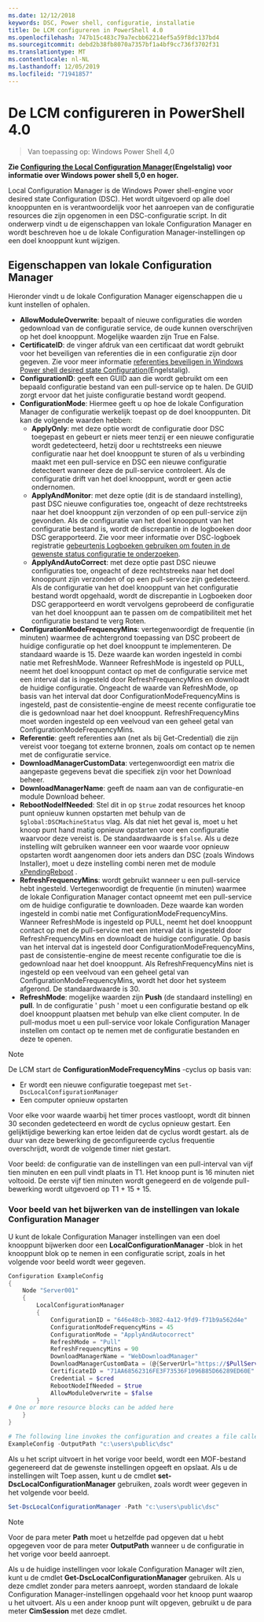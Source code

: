 ```yaml
---
ms.date: 12/12/2018
keywords: DSC, Power shell, configuratie, installatie
title: De LCM configureren in PowerShell 4.0
ms.openlocfilehash: 747b15c483c79a7ecbb62214ef5a59f8dc137bd4
ms.sourcegitcommit: debd2b38fb8070a7357bf1a4bf9cc736f3702f31
ms.translationtype: MT
ms.contentlocale: nl-NL
ms.lasthandoff: 12/05/2019
ms.locfileid: "71941857"
---
```

# <a name="configuring-the-lcm-in-powershell-40"></a>De LCM configureren in PowerShell 4.0

>Van toepassing op: Windows Power Shell 4,0

**Zie [Configuring the Local Configuration Manager](metaConfig.md)(Engelstalig) voor informatie over Windows power shell 5,0 en hoger.**

Local Configuration Manager is de Windows Power shell-engine voor desired state Configuration (DSC).
Het wordt uitgevoerd op alle doel knooppunten en is verantwoordelijk voor het aanroepen van de configuratie resources die zijn opgenomen in een DSC-configuratie script.
In dit onderwerp vindt u de eigenschappen van lokale Configuration Manager en wordt beschreven hoe u de lokale Configuration Manager-instellingen op een doel knooppunt kunt wijzigen.

## <a name="local-configuration-manager-properties"></a>Eigenschappen van lokale Configuration Manager

Hieronder vindt u de lokale Configuration Manager eigenschappen die u kunt instellen of ophalen.

- **AllowModuleOverwrite**: bepaalt of nieuwe configuraties die worden gedownload van de configuratie service, de oude kunnen overschrijven op het doel knooppunt. Mogelijke waarden zijn True en False.
- **CertificateID**: de vinger afdruk van een certificaat dat wordt gebruikt voor het beveiligen van referenties die in een configuratie zijn door gegeven. Zie voor meer informatie [referenties beveiligen in Windows Power shell desired state Configuration](https://blogs.msdn.microsoft.com/powershell/2014/01/31/want-to-secure-credentials-in-windows-powershell-desired-state-configuration/)(Engelstalig).
- **ConfigurationID**: geeft een GUID aan die wordt gebruikt om een bepaald configuratie bestand van een pull-service op te halen. De GUID zorgt ervoor dat het juiste configuratie bestand wordt geopend.
- **ConfigurationMode**: Hiermee geeft u op hoe de lokale Configuration Manager de configuratie werkelijk toepast op de doel knooppunten. Dit kan de volgende waarden hebben:
  - **ApplyOnly**: met deze optie wordt de configuratie door DSC toegepast en gebeurt er niets meer tenzij er een nieuwe configuratie wordt gedetecteerd, hetzij door u rechtstreeks een nieuwe configuratie naar het doel knooppunt te sturen of als u verbinding maakt met een pull-service en DSC een nieuwe configuratie detecteert wanneer deze de pull-service controleert. Als de configuratie drift van het doel knooppunt, wordt er geen actie ondernomen.
  - **ApplyAndMonitor**: met deze optie (dit is de standaard instelling), past DSC nieuwe configuraties toe, ongeacht of deze rechtstreeks naar het doel knooppunt zijn verzonden of op een pull-service zijn gevonden. Als de configuratie van het doel knooppunt van het configuratie bestand is, wordt de discrepantie in de logboeken door DSC gerapporteerd. Zie voor meer informatie over DSC-logboek registratie [gebeurtenis Logboeken gebruiken om fouten in de gewenste status configuratie te onderzoeken](https://blogs.msdn.com/b/powershell/archive/2014/01/03/using-event-logs-to-diagnose-errors-in-desired-state-configuration.aspx).
  - **ApplyAndAutoCorrect**: met deze optie past DSC nieuwe configuraties toe, ongeacht of deze rechtstreeks naar het doel knooppunt zijn verzonden of op een pull-service zijn gedetecteerd. Als de configuratie van het doel knooppunt van het configuratie bestand wordt opgehaald, wordt de discrepantie in Logboeken door DSC gerapporteerd en wordt vervolgens geprobeerd de configuratie van het doel knooppunt aan te passen om de compatibiliteit met het configuratie bestand te verg Roten.
- **ConfigurationModeFrequencyMins**: vertegenwoordigt de frequentie (in minuten) waarmee de achtergrond toepassing van DSC probeert de huidige configuratie op het doel knooppunt te implementeren. De standaard waarde is 15. Deze waarde kan worden ingesteld in combi natie met RefreshMode. Wanneer RefreshMode is ingesteld op PULL, neemt het doel knooppunt contact op met de configuratie service met een interval dat is ingesteld door RefreshFrequencyMins en downloadt de huidige configuratie. Ongeacht de waarde van RefreshMode, op basis van het interval dat door ConfigurationModeFrequencyMins is ingesteld, past de consistentie-engine de meest recente configuratie toe die is gedownload naar het doel knooppunt. RefreshFrequencyMins moet worden ingesteld op een veelvoud van een geheel getal van ConfigurationModeFrequencyMins.
- **Referentie**: geeft referenties aan (net als bij Get-Credential) die zijn vereist voor toegang tot externe bronnen, zoals om contact op te nemen met de configuratie service.
- **DownloadManagerCustomData**: vertegenwoordigt een matrix die aangepaste gegevens bevat die specifiek zijn voor het Download beheer.
- **DownloadManagerName**: geeft de naam aan van de configuratie-en module Download beheer.
- **RebootNodeIfNeeded**: Stel dit in op `$true` zodat resources het knoop punt opnieuw kunnen opstarten met behulp van de `$global:DSCMachineStatus` vlag. Als dat niet het geval is, moet u het knoop punt hand matig opnieuw opstarten voor een configuratie waarvoor deze vereist is. De standaardwaarde is `$false`. Als u deze instelling wilt gebruiken wanneer een voor waarde voor opnieuw opstarten wordt aangenomen door iets anders dan DSC (zoals Windows Installer), moet u deze instelling combi neren met de module [xPendingReboot](https://github.com/powershell/xpendingreboot) .
- **RefreshFrequencyMins**: wordt gebruikt wanneer u een pull-service hebt ingesteld. Vertegenwoordigt de frequentie (in minuten) waarmee de lokale Configuration Manager contact opneemt met een pull-service om de huidige configuratie te downloaden. Deze waarde kan worden ingesteld in combi natie met ConfigurationModeFrequencyMins. Wanneer RefreshMode is ingesteld op PULL, neemt het doel knooppunt contact op met de pull-service met een interval dat is ingesteld door RefreshFrequencyMins en downloadt de huidige configuratie. Op basis van het interval dat is ingesteld door ConfigurationModeFrequencyMins, past de consistentie-engine de meest recente configuratie toe die is gedownload naar het doel knooppunt. Als RefreshFrequencyMins niet is ingesteld op een veelvoud van een geheel getal van ConfigurationModeFrequencyMins, wordt het door het systeem afgerond. De standaardwaarde is 30.
- **RefreshMode**: mogelijke waarden zijn **Push** (de standaard instelling) en **pull**. In de configuratie ' push ' moet u een configuratie bestand op elk doel knooppunt plaatsen met behulp van elke client computer. In de pull-modus moet u een pull-service voor lokale Configuration Manager instellen om contact op te nemen met de configuratie bestanden en deze te openen.

> [!NOTE]
> De LCM start de **ConfigurationModeFrequencyMins** -cyclus op basis van:
>
> - Er wordt een nieuwe configuratie toegepast met `Set-DscLocalConfigurationManager`
> - Een computer opnieuw opstarten
>
> Voor elke voor waarde waarbij het timer proces vastloopt, wordt dit binnen 30 seconden gedetecteerd en wordt de cyclus opnieuw gestart.
> Een gelijktijdige bewerking kan ertoe leiden dat de cyclus wordt gestart. als de duur van deze bewerking de geconfigureerde cyclus frequentie overschrijdt, wordt de volgende timer niet gestart.
>
> Voor beeld: de configuratie van de instellingen van een pull-interval van vijf tien minuten en een pull vindt plaats in T1.  Het knoop punt is 16 minuten niet voltooid.  De eerste vijf tien minuten wordt genegeerd en de volgende pull-bewerking wordt uitgevoerd op T1 + 15 + 15.

### <a name="example-of-updating-local-configuration-manager-settings"></a>Voor beeld van het bijwerken van de instellingen van lokale Configuration Manager

U kunt de lokale Configuration Manager instellingen van een doel knooppunt bijwerken door een **LocalConfigurationManager** -blok in het knooppunt blok op te nemen in een configuratie script, zoals in het volgende voor beeld wordt weer gegeven.

```powershell
Configuration ExampleConfig
{
    Node "Server001"
    {
        LocalConfigurationManager
        {
            ConfigurationID = "646e48cb-3082-4a12-9fd9-f71b9a562d4e"
            ConfigurationModeFrequencyMins = 45
            ConfigurationMode = "ApplyAndAutocorrect"
            RefreshMode = "Pull"
            RefreshFrequencyMins = 90
            DownloadManagerName = "WebDownloadManager"
            DownloadManagerCustomData = (@{ServerUrl="https://$PullService/psdscpullserver.svc"})
            CertificateID = "71AA68562316FE3F73536F1096B85D66289ED60E"
            Credential = $cred
            RebootNodeIfNeeded = $true
            AllowModuleOverwrite = $false
        }
# One or more resource blocks can be added here
    }
}

# The following line invokes the configuration and creates a file called Server001.meta.mof at the specified path
ExampleConfig -OutputPath "c:\users\public\dsc"
```

Als u het script uitvoert in het vorige voor beeld, wordt een MOF-bestand gegenereerd dat de gewenste instellingen opgeeft en opslaat.
Als u de instellingen wilt Toep assen, kunt u de cmdlet **set-DscLocalConfigurationManager** gebruiken, zoals wordt weer gegeven in het volgende voor beeld.

```powershell
Set-DscLocalConfigurationManager -Path "c:\users\public\dsc"
```

> [!NOTE]
> Voor de para meter **Path** moet u hetzelfde pad opgeven dat u hebt opgegeven voor de para meter **OutputPath** wanneer u de configuratie in het vorige voor beeld aanroept.

Als u de huidige instellingen voor lokale Configuration Manager wilt zien, kunt u de cmdlet **Get-DscLocalConfigurationManager** gebruiken.
Als u deze cmdlet zonder para meters aanroept, worden standaard de lokale Configuration Manager-instellingen opgehaald voor het knoop punt waarop u het uitvoert.
Als u een ander knoop punt wilt opgeven, gebruikt u de para meter **CimSession** met deze cmdlet.

